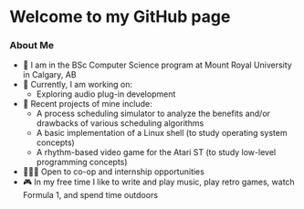 <!--
**abois526/abois526** is a ✨ _special_ ✨ repository because its `README.md` (this file) appears on your GitHub profile.
-->

# Welcome to my GitHub page

### About Me

- 📍 I am in the BSc Computer Science program at Mount Royal University in Calgary, AB
- 🌱 Currently, I am working on:
  - Exploring audio plug-in development
- 🔭 Recent projects of mine include:
  - A process scheduling simulator to analyze the benefits and/or drawbacks of various scheduling algorithms
  - A basic implementation of a Linux shell (to study operating system concepts)
  - A rhythm-based video game for the Atari ST (to study low-level programming concepts)
- 🧑🏻‍💻 Open to co-op and internship opportunities
- 🎮 In my free time I like to write and play music, play retro games, watch Formula 1, and spend time outdoors
